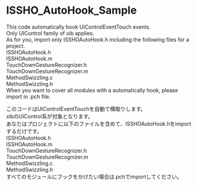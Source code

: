 ISSHO_AutoHook_Sample
=====================

This code automatically hook UIControlEventTouch events.  
Only UIControl family of xib applies.  
As for you, import only ISSHOAutoHook.h including the following files for a project.  
ISSHOAutoHook.h  
ISSHOAutoHook.m  
TouchDownGestureRecognizer.h  
TouchDownGestureRecognizer.m  
MethodSwizzling.c  
MethodSwizzling.h  
When you want to cover all modules with a automatically hook, please import in .pch file.  

このコードはUIControlEventTouchを自動で横取りします。  
xibのUIControl系が対象となります。  
あなたはプロジェクトに以下のファイルを含めて、ISSHOAutoHook.hをimportするだけです。  
ISSHOAutoHook.h  
ISSHOAutoHook.m  
TouchDownGestureRecognizer.h  
TouchDownGestureRecognizer.m  
MethodSwizzling.c  
MethodSwizzling.h  
すべてのモジュールにフックをかけたい場合は.pchでimportしてください。  
